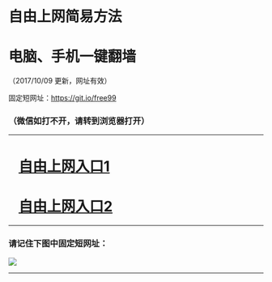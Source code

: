 ﻿# 自由上网简易方法

# 电脑、手机一键翻墙

（2017/10/09 更新，网址有效）

固定短网址：https://git.io/free99

### （微信如打不开，请转到浏览器打开）


***





# &nbsp;&nbsp; <a href="http://ft30284852.fwq-tz-1001.info/fwqtz01.html?t=10090017476 " target="_blank">自由上网入口1</a>
# &nbsp;&nbsp; <a href="http://ft2044410849.fwq-tz-1002.info/fwqtz02.html?t=100900121416 " target="_blank">自由上网入口2</a>
***

### 请记住下图中固定短网址：

<img src="https://s3-us-west-2.amazonaws.com/fwq-1001/yjfq-20170905okok.png" /> 


***

